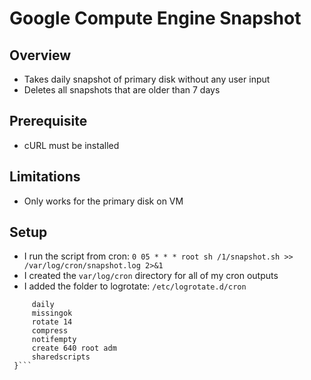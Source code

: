# Google Compute Engine Snapshot

## Overview
* Takes daily snapshot of primary disk without any user input
* Deletes all snapshots that are older than 7 days

## Prerequisite
* cURL must be installed

## Limitations
* Only works for the primary disk on VM

## Setup
* I run the script from cron: `0 05 * * * root sh /1/snapshot.sh >> /var/log/cron/snapshot.log 2>&1`
* I created the `var/log/cron` directory for all of my cron outputs
* I added the folder to logrotate: `/etc/logrotate.d/cron`

```/var/log/cron/*.log {
     daily
     missingok
     rotate 14
     compress
     notifempty
     create 640 root adm
     sharedscripts
 }```